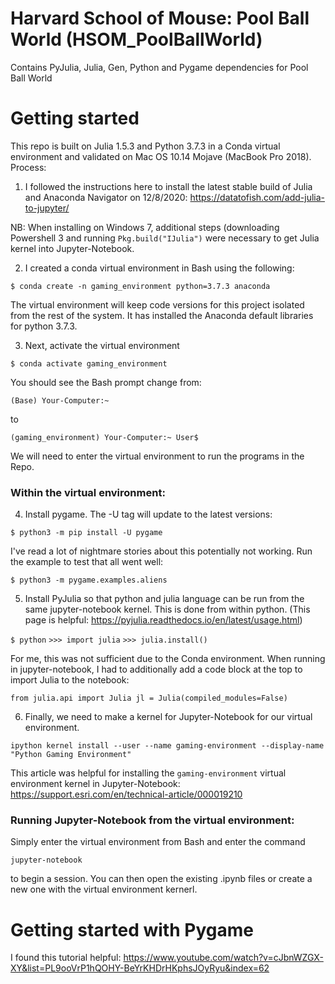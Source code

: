 # Harvard School of Mouse: Pool Ball World (HSOM_PoolBallWorld)
 Contains PyJulia, Julia, Gen, Python and Pygame dependencies for Pool Ball World


# Getting started
This repo is built on Julia 1.5.3 and Python 3.7.3 in a Conda virtual environment and validated on Mac OS 10.14 Mojave (MacBook Pro 2018). Process:

1. I followed the instructions here to install the latest stable build of Julia and Anaconda Navigator on 12/8/2020:
https://datatofish.com/add-julia-to-jupyter/

NB: When installing on Windows 7, additional steps (downloading Powershell 3 and running `Pkg.build("IJulia")` were necessary to get Julia kernel into Jupyter-Notebook.

2. I created a conda virtual environment in Bash using the following:

  `$ conda create -n gaming_environment python=3.7.3 anaconda`

  The virtual environment will keep code versions for this project isolated from the rest of the system. It has installed the Anaconda default libraries for python 3.7.3.

3. Next, activate the virtual environment

  `$ conda activate gaming_environment`

 You should see the Bash prompt change from:

  `(Base) Your-Computer:~`

 to

  `(gaming_environment) Your-Computer:~ User$`

 We will need to enter the virtual environment to run the programs in the Repo.


### Within the virtual environment: 

4. Install pygame. The -U tag will update to the latest versions:

  `$ python3 -m pip install -U pygame`

 I've read a lot of nightmare stories about this potentially not working. Run the example to test that all went well:

  `$ python3 -m pygame.examples.aliens`

5. Install PyJulia so that python and julia language can be run from the same jupyter-notebook kernel. This is done from within python.
(This page is helpful: https://pyjulia.readthedocs.io/en/latest/usage.html)

  `$ python`
  `>>> import julia`
  `>>> julia.install()`

 For me, this was not sufficient due to the Conda environment. When running in jupyter-notebook, I had to additionally add a code block at the top to import Julia to the notebook:

  `from julia.api import Julia
  jl = Julia(compiled_modules=False)`

6. Finally, we need to make a kernel for Jupyter-Notebook for our virtual environment. 

  `ipython kernel install --user --name gaming-environment --display-name "Python Gaming Environment"`

 This article was helpful for installing the `gaming-environment` virtual environment kernel in Jupyter-Notebook:
  https://support.esri.com/en/technical-article/000019210


### Running Jupyter-Notebook from the virtual environment:

Simply enter the virtual environment from Bash and enter the command

  `jupyter-notebook`
  
 to begin a session. You can then open the existing .ipynb files or create a new one with the virtual environment kernerl.


# Getting started with Pygame

I found this tutorial helpful:
https://www.youtube.com/watch?v=cJbnWZGX-XY&list=PL9ooVrP1hQOHY-BeYrKHDrHKphsJOyRyu&index=62


